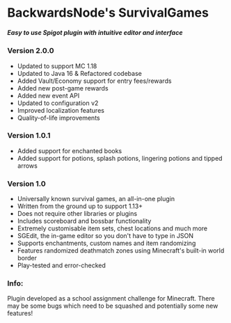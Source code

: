 # BackwardsNode's SurvivalGames
##### Easy to use Spigot plugin with intuitive editor and interface

### Version 2.0.0
+ Updated to support MC 1.18
+ Updated to Java 16 & Refactored codebase
+ Added Vault/Economy support for entry fees/rewards
+ Added new post-game rewards
+ Added new event API
+ Updated to configuration v2
+ Improved localization features
+ Quality-of-life improvements

### Version 1.0.1
+ Added support for enchanted books
+ Added support for potions, splash potions, lingering potions and tipped arrows

### Version 1.0
* Universally known survival games, an all-in-one plugin
* Written from the ground up to support 1.13+
* Does not require other libraries or plugins
* Includes scoreboard and bossbar functionality
* Extremely customisable item sets, chest locations and much more
* SGEdit, the in-game editor so you don't have to type in JSON
* Supports enchantments, custom names and item randomizing
* Features randomized deathmatch zones using Minecraft's built-in world border
* Play-tested and error-checked

### Info:
Plugin developed as a school assignment challenge for Minecraft. There may be some bugs which need to be squashed and potentially some new features!